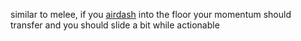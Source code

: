 similar to melee, if you [airdash](Airdash.md) into the floor your momentum should transfer and you should slide a bit while actionable